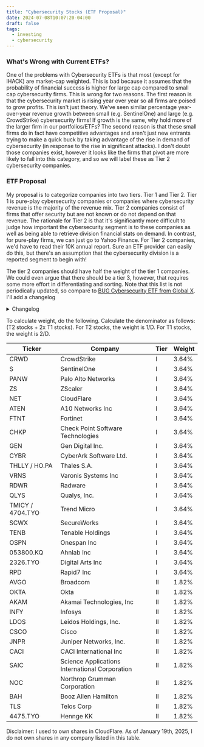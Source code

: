 ```yaml
---
title: "Cybersecurity Stocks (ETF Proposal)"
date: 2024-07-08T10:07:20-04:00
draft: false
tags:
  - investing
  - cybersecurity
---
```


### What's Wrong with Current ETFs?

One of the problems with Cybersecurity ETFs is that most (except for IHACK) are market-cap weighted. This is bad because it assumes that the probability of financial success is higher for large cap compared to small cap cybersecurity firms. This is wrong for two reasons. The first reason is that the cybersecurity market is rising year over year so all firms are poised to grow profits. This isn't just theory. We've seen similar percentage year-over-year revenue growth between small (e.g. SentinelOne) and large (e.g. CrowdStrike) cybersecurity firms! If growth is the same, why hold more of the larger firm in our portfolios/ETFs? The second reason is that these small firms do in fact have competitive advantages and aren't just new entrants trying to make a quick buck by taking advantage of the rise in demand of cybersecurity (in response to the rise in significant attacks). I don't doubt those companies exist, however it looks like the firms that pivot are more likely to fall into this category, and so we will label these as Tier 2 cybersecurity companies.

### ETF Proposal

My proposal is to categorize companies into two tiers. Tier 1 and Tier 2. Tier 1 is pure-play cybersecurity companies or companies where cybersecurity revenue is the majority of the revenue mix. Tier 2 companies consist of firms that offer security but are not known or do not depend on that revenue. The rationale for Tier 2 is that it's significantly more difficult to judge how important the cybersecurity segment is to these companies as well as being able to retrieve division financial stats on demand. In contrast, for pure-play firms, we can just go to Yahoo Finance. For Tier 2 companies, we'd have to read their 10K annual report. Sure an ETF provider can easily do this, but there's an assumption that the cybersecurity division is a reported segment to begin with!

The tier 2 companies should have half the weight of the tier 1 companies. We could even argue that there should be a tier 3, however, that requires some more effort in differentiating and sorting. Note that this list is not periodically updated, so compare to [BUG Cybersecurity ETF from Global X](https://www.globalxetfs.com/funds/bug/). I'll add a changelog

<details><summary>Changelog</summary>

Jan 19th, 2025: Added A10 Networks Inc, AhnLab Inc, Onespan Inc, Digital Arts Inc, Rapid7 Inc, Telos Corporation, Hennge KK

</details>

To calculate weight, do the following. Calculate the denominator as follows: (T2 stocks + 2x T1 stocks). For T2 stocks, the weight is 1/D. For T1 stocks, the weight is 2/D.

Ticker | Company | Tier | Weight
--- | --- | --- | ---
CRWD | CrowdStrike | I | 3.64%
S | SentinelOne | I | 3.64%
PANW | Palo Alto Networks | I | 3.64%
ZS | ZScaler | I | 3.64%
NET | CloudFlare | I | 3.64%
ATEN | A10 Networks Inc | I | 3.64%
FTNT | Fortinet | I | 3.64%
CHKP | Check Point Software Technologies | I | 3.64%
GEN | Gen Digital Inc. | I | 3.64%
CYBR | CyberArk Software Ltd. | I | 3.64%
THLLY / HO.PA | Thales S.A. | I | 3.64%
VRNS | Varonis Systems Inc | I | 3.64%
RDWR | Radware | I | 3.64%
QLYS | Qualys, Inc. | I | 3.64%
TMICY / 4704.TYO | Trend Micro | I | 3.64%
SCWX | SecureWorks | I | 3.64%
TENB | Tenable Holdings | I | 3.64%
OSPN | Onespan Inc | I | 3.64%
053800.KQ | Ahnlab Inc | I | 3.64%
2326.TYO | Digital Arts Inc | I | 3.64%
RPD | Rapid7 Inc | I | 3.64%
AVGO | Broadcom | II | 1.82%
OKTA | Okta | II | 1.82%
AKAM | Akamai Technologies, Inc | II | 1.82%
INFY | Infosys | II | 1.82%
LDOS | Leidos Holdings, Inc. | II | 1.82%
CSCO | Cisco | II | 1.82%
JNPR | Juniper Networks, Inc. | II | 1.82%
CACI | CACI International Inc | II | 1.82%
SAIC | Science Applications International Corporation | II | 1.82%
NOC | Northrop Grumman Corporation | II | 1.82%
BAH | Booz Allen Hamilton | II | 1.82%
TLS | Telos Corp | II | 1.82%
4475.TYO | Hennge KK | II | 1.82%

Disclaimer: I used to own shares in CloudFlare. As of January 19th, 2025, I do not own shares in any company listed in this table.
